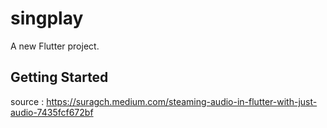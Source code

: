 # singplay

A new Flutter project.

## Getting Started

source :  https://suragch.medium.com/steaming-audio-in-flutter-with-just-audio-7435fcf672bf